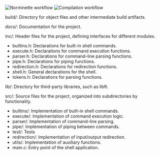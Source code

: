 ![Norminette workflow](https://github.com/dimadem/minishell/actions/workflows/norminette.yml/badge.svg)
![Compilation workflow](https://github.com/dimadem/minishell/actions/workflows/ci.yml/badge.svg)



build/: Directory for object files and other intermediate build artifacts.

docs/: Documentation for the project.

inc/: Header files for the project, defining interfaces for different modules.
- builtins.h: Declarations for built-in shell commands.
- execute.h: Declarations for command execution functions.
- parser.h: Declarations for command-line parsing functions.
- pipe.h: Declarations for piping functions.
- redirection.h: Declarations for redirection functions.
- shell.h: General declarations for the shell.
- tokens.h: Declarations for parsing functions.

lib/: Directory for third-party libraries, such as libft.

src/: Source files for the project, organized into subdirectories by functionality.
- builtins/: Implementation of built-in shell commands.
- execute/: Implementation of command execution logic.
- parser/: Implementation of command-line parsing.
- pipe/: Implementation of piping between commands.
- test/: Tests
- redirection/: Implementation of input/output redirection.
- utils/: Implementation of auxiliary functions.
- main.c: Entry point of the shell application.
